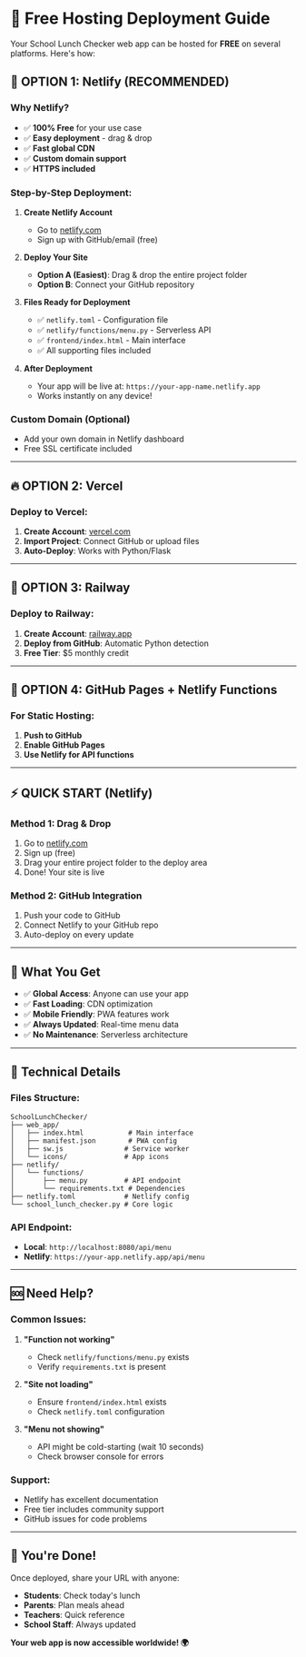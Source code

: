 # 🚀 Free Hosting Deployment Guide

Your School Lunch Checker web app can be hosted for **FREE** on several platforms. Here's how:

## 🌟 **OPTION 1: Netlify (RECOMMENDED)**

### **Why Netlify?**
- ✅ **100% Free** for your use case
- ✅ **Easy deployment** - drag & drop
- ✅ **Fast global CDN**
- ✅ **Custom domain support**
- ✅ **HTTPS included**

### **Step-by-Step Deployment:**

1. **Create Netlify Account**
   - Go to [netlify.com](https://netlify.com)
   - Sign up with GitHub/email (free)

2. **Deploy Your Site**
   - **Option A (Easiest)**: Drag & drop the entire project folder
   - **Option B**: Connect your GitHub repository

3. **Files Ready for Deployment**
   - ✅ `netlify.toml` - Configuration file
   - ✅ `netlify/functions/menu.py` - Serverless API
   - ✅ `frontend/index.html` - Main interface
   - ✅ All supporting files included

4. **After Deployment**
   - Your app will be live at: `https://your-app-name.netlify.app`
   - Works instantly on any device!

### **Custom Domain (Optional)**
- Add your own domain in Netlify dashboard
- Free SSL certificate included

---

## 🔥 **OPTION 2: Vercel**

### **Deploy to Vercel:**

1. **Create Account**: [vercel.com](https://vercel.com)
2. **Import Project**: Connect GitHub or upload files
3. **Auto-Deploy**: Works with Python/Flask

---

## 🐍 **OPTION 3: Railway**

### **Deploy to Railway:**

1. **Create Account**: [railway.app](https://railway.app)
2. **Deploy from GitHub**: Automatic Python detection
3. **Free Tier**: $5 monthly credit

---

## 📱 **OPTION 4: GitHub Pages + Netlify Functions**

### **For Static Hosting:**

1. **Push to GitHub**
2. **Enable GitHub Pages**
3. **Use Netlify for API functions**

---

## ⚡ **QUICK START (Netlify)**

### **Method 1: Drag & Drop**
1. Go to [netlify.com](https://netlify.com)
2. Sign up (free)
3. Drag your entire project folder to the deploy area
4. Done! Your site is live

### **Method 2: GitHub Integration**
1. Push your code to GitHub
2. Connect Netlify to your GitHub repo
3. Auto-deploy on every update

---

## 🎯 **What You Get**

- ✅ **Global Access**: Anyone can use your app
- ✅ **Fast Loading**: CDN optimization
- ✅ **Mobile Friendly**: PWA features work
- ✅ **Always Updated**: Real-time menu data
- ✅ **No Maintenance**: Serverless architecture

---

## 🔧 **Technical Details**

### **Files Structure:**
```
SchoolLunchChecker/
├── web_app/
│   ├── index.html           # Main interface
│   ├── manifest.json        # PWA config
│   ├── sw.js               # Service worker
│   └── icons/              # App icons
├── netlify/
│   └── functions/
│       ├── menu.py         # API endpoint
│       └── requirements.txt # Dependencies
├── netlify.toml            # Netlify config
└── school_lunch_checker.py # Core logic
```

### **API Endpoint:**
- **Local**: `http://localhost:8080/api/menu`
- **Netlify**: `https://your-app.netlify.app/api/menu`

---

## 🆘 **Need Help?**

### **Common Issues:**

1. **"Function not working"**
   - Check `netlify/functions/menu.py` exists
   - Verify `requirements.txt` is present

2. **"Site not loading"**
   - Ensure `frontend/index.html` exists
   - Check `netlify.toml` configuration

3. **"Menu not showing"**
   - API might be cold-starting (wait 10 seconds)
   - Check browser console for errors

### **Support:**
- Netlify has excellent documentation
- Free tier includes community support
- GitHub issues for code problems

---

## 🎉 **You're Done!**

Once deployed, share your URL with anyone:
- **Students**: Check today's lunch
- **Parents**: Plan meals ahead
- **Teachers**: Quick reference
- **School Staff**: Always updated

**Your web app is now accessible worldwide! 🌍**
